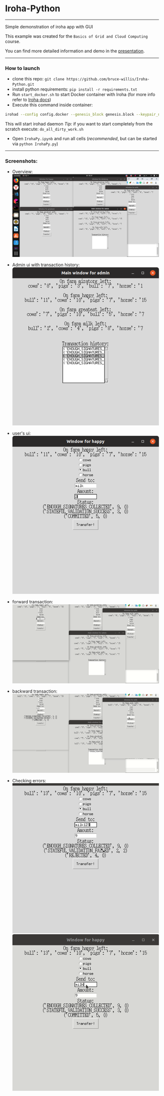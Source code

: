 # Iroha-Python

***

Simple demonstration of iroha app with GUI

This example was created for the `Basics of Grid and Cloud Computing` course.

You can find more detailed information and demo in the [presentation](https://1drv.ms/p/s!ApBGaBQhXatygZg-zsa-chLzv9QiBA).

***

### How to launch

* clone this repo: `git clone https://github.com/bruce-willis/Iroha-Python.git`
* install python requirements: `pip install -r requirements.txt`
* Run `start_docker.sh` to start Docker container with Iroha (for more info refer to [Iroha docs](https://iroha.readthedocs.io/en/latest/getting_started/index.html))
* Execute this command inside container:
```sh
irohad --config config.docker --genesis_block genesis.block --keypair_name node0 --overwrite_ledger
```
This will start irohad daemon
*Tip:* if you want to start completely from the scratch execute: `do_all_dirty_work.sh`
* Open `IrohaPy.ipynb` and run all cells (*recommended*, but can be started via  `python IrohaPy.py`)

***

### Screenshots:

* Overview:  
  ![overview](demo/all.png)

* Admin ui with transaction history:   
  ![admin ui](demo/main_and_history.png)

* user's ui:   
  ![user ui](demo/success.png)
  
 * forward transaction:
   ![forward](demo/forward.gif)
  
 * backward transaction:
   ![backward](demo/backward.gif)
   
 * Checking errors:  
     ![error 1](demo/error_amount.gif)
     ![error 2](demo/error_dist.gif)
  
